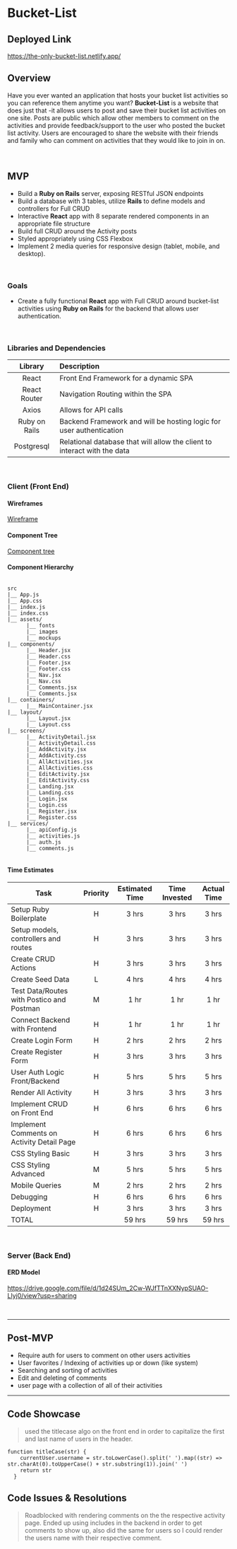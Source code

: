 # Bucket-List

## Deployed Link

https://the-only-bucket-list.netlify.app/

## Overview

Have you ever wanted an application that hosts your bucket list activities so you can reference them anytime you want? **Bucket-List** is a website that does just that -it allows users to post and save their bucket list activities on one site. Posts are public which allow other members to comment on the activities and provide feedback/support to the user who posted the bucket list activity. Users are encouraged to share the website with their friends and family who can comment on activities that they would like to join in on. 


<br>

## MVP

- Build a **Ruby on Rails** server, exposing RESTful JSON endpoints
- Build a database with 3 tables, utilize **Rails** to define models and controllers for Full CRUD
- Interactive **React** app with 8 separate rendered components in an appropriate file structure
- Build full CRUD around the Activity posts  
- Styled appropriately using CSS Flexbox
- Implement 2 media queries for responsive design (tablet, mobile, and desktop).

<br>

### Goals

- Create a fully functional **React** app with Full CRUD around bucket-list activities using **Ruby on Rails** for the backend that allows user authentication. 

<br>

### Libraries and Dependencies

|     Library      | Description                                |
| :--------------: | :----------------------------------------- |
|      React       | Front End Framework for a dynamic SPA |
|   React Router   | Navigation Routing within the SPA |
| Axios | Allows for API calls|
|  Ruby on Rails  | Backend Framework and will be hosting logic for user authentication |
|  Postgresql  | Relational database that will allow the client to interact with the data |

<br>

### Client (Front End)

#### Wireframes


[Wireframe](https://www.figma.com/file/GtYOykC0r5eKcELq90vBVd/Bucket-List?node-id=0%3A1)

#### Component Tree

[Component tree](https://whimsical.com/bucket-list-VZiaPda6sk82NC2m5maRmP)

#### Component Hierarchy

``` structure

src
|__ App.js
|__ App.css
|__ index.js
|__ index.css
|__ assets/
      |__ fonts
      |__ images
      |__ mockups
|__ components/
      |__ Header.jsx
      |__ Header.css
      |__ Footer.jsx
      |__ Footer.css
      |__ Nav.jsx
      |__ Nav.css
      |__ Comments.jsx
      |__ Comments.jsx
|__ containers/
      |__ MainContainer.jsx
|__ layout/
      |__ Layout.jsx
      |__ Layout.css
|__ screens/
      |__ ActivityDetail.jsx
      |__ ActivityDetail.css
      |__ AddActivity.jsx
      |__ AddActivity.css
      |__ AllActivities.jsx
      |__ AllActivities.css
      |__ EditActivity.jsx
      |__ EditActivity.css
      |__ Landing.jsx
      |__ Landing.css
      |__ Login.jsx
      |__ Login.css
      |__ Register.jsx
      |__ Register.css
|__ services/
      |__ apiConfig.js
      |__ activities.js
      |__ auth.js
      |__ comments.js
      

```

#### Time Estimates

| Task                | Priority | Estimated Time | Time Invested | Actual Time |
| ------------------- | :------: | :------------: | :-----------: | :---------: |
| Setup Ruby Boilerplate    |    H     |     3 hrs      |     3 hrs     |    3 hrs    
| Setup models, controllers and routes    |    H     |     3 hrs      |     3 hrs     |    3 hrs    |
| Create CRUD Actions |    H     |     3 hrs      |     3 hrs     |     3 hrs     |
| Create Seed Data |    L     |     4 hrs      |     4 hrs     |     4 hrs     |
| Test Data/Routes with Postico and Postman |    M     |     1 hr      |     1 hr     |     1 hr     |
| Connect Backend with Frontend |    H     |     1 hr      |     1 hr     |     1 hr     |
| Create Login Form |    H     |     2 hrs      |     2 hrs     |     2 hrs     |
| Create Register Form |    H     |     3 hrs      |     3 hrs     |     3 hrs     |
| User Auth Logic Front/Backend |    H     |     5 hrs      |     5 hrs     |     5 hrs     |
| Render All Activity |    H     |     3 hrs      |     3 hrs     |     3 hrs     |
| Implement CRUD on Front End |    H     |     6 hrs      |     6 hrs     |     6 hrs     |
| Implement Comments on Activity Detail Page |    H     |     6 hrs      |     6 hrs     |     6 hrs     |
| CSS Styling Basic |    H     |     3 hrs      |     3 hrs     |     3 hrs     |
| CSS Styling Advanced |    M     |     5 hrs      |     5 hrs     |     5 hrs     |
| Mobile Queries |    M     |     2 hrs      |     2 hrs     |     2 hrs     |
| Debugging |    H     |     6 hrs      |     6 hrs     |     6 hrs     |
| Deployment |    H     |     3 hrs      |     3 hrs     |     3 hrs     |
| TOTAL               |          |     59 hrs      |     59 hrs     |     59 hrs     |


<br>

### Server (Back End)

#### ERD Model

https://drive.google.com/file/d/1d24SUm_2Cw-WJfTTnXXNypSUAO-Llyj0/view?usp=sharing

<br>

***

## Post-MVP

- Require auth for users to comment on other users activities
- User favorites / Indexing of activities up or down (like system)
- Searching and sorting of activities
- Edit and deleting of comments
- user page with a collection of all of their activities

***

## Code Showcase

> used the titlecase algo on the front end in order to capitalize the first and last name of users in the header.

```
function titleCase(str) {
    currentUser.username = str.toLowerCase().split(' ').map((str) => str.charAt(0).toUpperCase() + str.substring(1)).join(' ')
    return str
  }

```

## Code Issues & Resolutions

> Roadblocked with rendering comments on the the respective activity page. Ended up using includes in the backend in order to get comments to show up, also did the same for users so I could render the users name with their respective comment.
